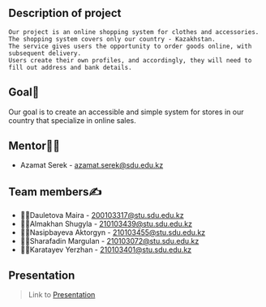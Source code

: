 ## Description of project
    Our project is an online shopping system for clothes and accessories. 
    The shopping system covers only our country - Kazakhstan. 
    The service gives users the opportunity to order goods online, with subsequent delivery. 
    Users create their own profiles, and accordingly, they will need to fill out address and bank details.

## Goal🎯
Our goal is to create an accessible and simple system for stores in our country that specialize in online sales.

## Mentor👨‍🏫
- Azamat Serek - <azamat.serek@sdu.edu.kz>

## Team members✍️️
- 👩‍💻Dauletova Maira - 200103317@stu.sdu.edu.kz
- 👩‍💻Almakhan Shugyla - 210103439@stu.sdu.edu.kz
- 👩‍💻Nasipbayeva Aktorgyn - 210103455@stu.sdu.edu.kz
- 👨‍💻Sharafadin Margulan - 210103072@stu.sdu.edu.kz
- 👨‍💻Karatayev Yerzhan - 210103401@stu.sdu.edu.kz

## Presentation

> Link to [Presentation](https://www.canva.com/design/DAFhARqXsFk/kqsgzMfHXwN3aGsZB4lbLQ/edit?utm_content=DAFhARqXsFk&utm_campaign=designshare&utm_medium=link2&utm_source=sharebutton)
